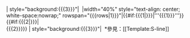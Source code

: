 | style="background:{{{3}}}"|&nbsp;
|width="40%" style="text-align: center; white-space:nowrap;" rowspan="{{{rows|1}}}"|{{#if:{{{1|}}}|'''{{{1}}}'''}}{{#if:{{{2|}}}|<br />{{{2}}}}}
| style="background:{{{3}}}"|&nbsp;<noinclude>
*參見：[[Template:S-line]]
</noinclude>